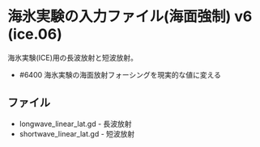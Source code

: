 海氷実験の入力ファイル(海面強制) v6 (ice.06)
========

海氷実験(ICE)用の長波放射と短波放射。

  * #6400 海氷実験の海面放射フォーシングを現実的な値に変える


ファイル
--------

  * longwave_linear_lat.gd    - 長波放射
  * shortwave_linear_lat.gd   - 短波放射

